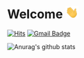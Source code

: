 # Welcome&nbsp;<img src="https://github.com/1ilsang/1ilsang/blob/master/assets/images/hi.gif" width="30px"> 
[![Hits](https://hits.seeyoufarm.com/api/count/incr/badge.svg?url=https://github.com/hyunsun-seong%2Fgjbae1212%2Fhit-counter&count_bg=%2399ACF9&title_bg=%232C235B&icon=&icon_color=%23E7E7E7&title=Visit&edge_flat=true)](https://hits.seeyoufarm.com)
[![Gmail Badge](https://img.shields.io/badge/Gmail-d14836?style=flat-square&logo=Gmail&logoColor=white&link=mailto:hyunsun748@gmail.com)](mailto:hyunsun748@gmail.com)

![Anurag's github stats](https://github-readme-stats.vercel.app/api?username=DDun&count_private=true&show_icons=true&theme=shades-of-purple)
